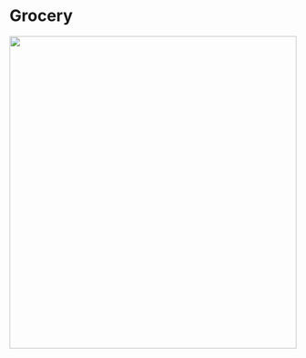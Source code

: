 # Grocery

<img src="https://github.com/amitkumar-boffincoders/Grocery/blob/main/screen-capture.gif?raw=true" width="100%" height="550em">
